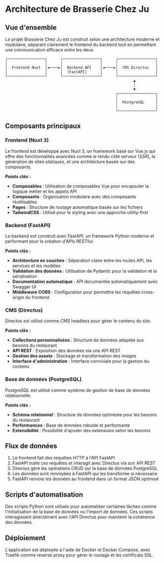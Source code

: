 # Architecture de Brasserie Chez Ju

## Vue d'ensemble

Le projet Brasserie Chez Ju est construit selon une architecture moderne et modulaire, séparant clairement le frontend du backend tout en permettant une communication efficace entre les deux.

```
┌─────────────────┐      ┌─────────────────┐      ┌─────────────────┐
│                 │      │                 │      │                 │
│  Frontend Nuxt  │◄────►│  Backend API    │◄────►│  CMS Directus   │
│                 │      │  (FastAPI)      │      │                 │
└─────────────────┘      └─────────────────┘      └─────────────────┘
                                                          ▲
                                                          │
                                                          ▼
                                                  ┌─────────────────┐
                                                  │                 │
                                                  │  PostgreSQL     │
                                                  │                 │
                                                  └─────────────────┘
```

## Composants principaux

### Frontend (Nuxt 3)

Le frontend est développé avec Nuxt 3, un framework basé sur Vue.js qui offre des fonctionnalités avancées comme le rendu côté serveur (SSR), la génération de sites statiques, et une architecture basée sur des composants.

**Points clés :**
- **Composables** : Utilisation de composables Vue pour encapsuler la logique métier et les appels API
- **Composants** : Organisation modulaire avec des composants réutilisables
- **Pages** : Structure de routage automatique basée sur les fichiers
- **TailwindCSS** : Utilisé pour le styling avec une approche utility-first

### Backend (FastAPI)

Le backend est construit avec FastAPI, un framework Python moderne et performant pour la création d'APIs RESTful.

**Points clés :**
- **Architecture en couches** : Séparation claire entre les routes API, les services et les modèles
- **Validation des données** : Utilisation de Pydantic pour la validation et la sérialisation
- **Documentation automatique** : API documentée automatiquement avec Swagger UI
- **Middleware CORS** : Configuration pour permettre les requêtes cross-origin du frontend

### CMS (Directus)

Directus est utilisé comme CMS headless pour gérer le contenu du site.

**Points clés :**
- **Collections personnalisées** : Structure de données adaptée aux besoins du restaurant
- **API REST** : Exposition des données via une API REST
- **Gestion des assets** : Stockage et transformation des images
- **Interface d'administration** : Interface conviviale pour la gestion du contenu

### Base de données (PostgreSQL)

PostgreSQL est utilisé comme système de gestion de base de données relationnelle.

**Points clés :**
- **Schéma relationnel** : Structure de données optimisée pour les besoins du restaurant
- **Performances** : Base de données robuste et performante
- **Extensibilité** : Possibilité d'ajouter des extensions selon les besoins

## Flux de données

1. Le frontend fait des requêtes HTTP à l'API FastAPI
2. FastAPI traite ces requêtes et interagit avec Directus via son API REST
3. Directus gère les opérations CRUD sur la base de données PostgreSQL
4. Les données sont renvoyées à FastAPI qui les transforme si nécessaire
5. FastAPI renvoie les données au frontend dans un format JSON optimisé

## Scripts d'automatisation

Des scripts Python sont utilisés pour automatiser certaines tâches comme l'initialisation de la base de données ou l'import de données. Ces scripts interagissent directement avec l'API Directus pour maintenir la cohérence des données.

## Déploiement

L'application est déployée à l'aide de Docker et Docker Compose, avec Traefik comme reverse proxy pour gérer le routage et les certificats SSL. 